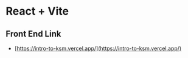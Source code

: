 # React + Vite

## Front End Link 
- [https://intro-to-ksm.vercel.app/](https://intro-to-ksm.vercel.app/)
